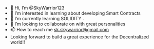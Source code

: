 - 👋 Hi, I’m @SkyWarrior123
- 👀 I’m interested in learning about developing Smart Contracts
- 🌱 I’m currently learning SOLIDITY .
- 💞️ I’m looking to collaborate on with great personalities
- 📫 How to reach me sk.skywarrior@gmail.com
- Looking forward to build a great experience for the Decentralized world!! 
<!---
SkyWarrior123/SkyWarrior123 is a ✨ special ✨ repository because its `README.md` (this file) appears on your GitHub profile.
You can click the Preview link to take a look at your changes.
--->



